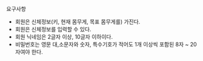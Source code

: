 요구사항
- 회원은 신체정보(키, 현재 몸무게, 목표 몸무게를) 가진다.
- 회원은 신체정보를 입력할 수 있다.
- 회원 닉네임은 2글자 이상, 10글자 이하이다.
- 비밀번호는 영문 대,소문자와 숫자, 특수기호가 적어도 1개 이상씩 포함된 8자 ~ 20자여야 한다.
